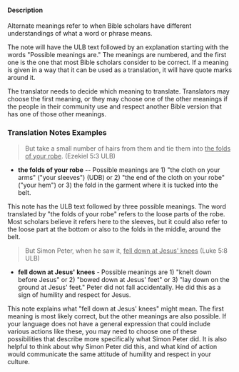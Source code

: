 
#### Description

Alternate meanings refer to when Bible scholars have different understandings of what a word or phrase means. 

The note will have the ULB text followed by an explanation starting with the words "Possible meanings are." The meanings are numbered, and the first one is the one that most Bible scholars consider to be correct. If a meaning is given in a way that it can be used as a translation, it will have quote marks around it. 

The translator needs to decide which meaning to translate. Translators may choose the first meaning, or they may choose one of the other meanings if the people in their community use and respect another Bible version that has one of those other meanings.

### Translation Notes Examples

> But take a small number of hairs from them and tie them into <u>the folds of your robe</u>. (Ezekiel 5:3 ULB)

  * **the folds of your robe** -- Possible meanings are 1) "the cloth on your arms" ("your sleeves") (UDB) or 2) "the end of the cloth on your robe" ("your hem") or 3) the fold in the garment where it is tucked into the belt.

This note has the ULB text followed by three possible meanings. The word translated by "the folds of your robe" refers to the loose parts of the robe. Most scholars believe it refers here to the sleeves, but it could also refer to the loose part at the bottom or also to the folds in the middle, around the belt. 

> But Simon Peter, when he saw it, <u>fell down at Jesus' knees</u> (Luke 5:8 ULB)

  * **fell down at Jesus' knees** - Possible meanings are 1) "knelt down before Jesus" or 2) "bowed down at Jesus' feet" or 3) "lay down on the ground at Jesus' feet." Peter did not fall accidentally. He did this as a sign of  humility and respect for Jesus. 

This note explains what "fell down at Jesus' knees" might mean. The first meaning is most likely correct, but the other meanings are also possible. If your language does not have a general expression that could include various actions like these, you may need to choose one of these possibilities that describe more specifically what Simon Peter did. It is also helpful to think about why Simon Peter did this, and what kind of action would communicate the same attitude of humility and respect in your culture.